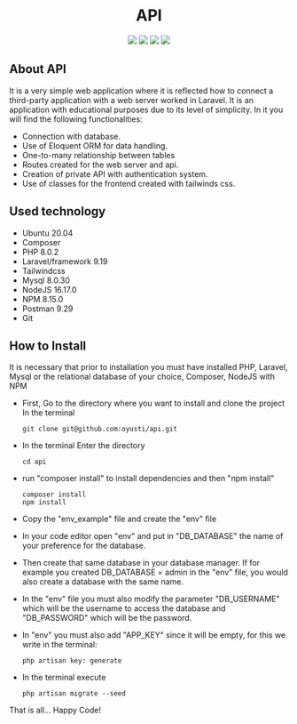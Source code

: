 
<h1 align="center"> API </h1>
<p align="center">
<img src="https://img.shields.io/github/issues/oyusti/api">
<img src="https://img.shields.io/github/forks/oyusti/api">
<img src="https://img.shields.io/badge/status-finished-orange">
<img src="https://img.shields.io/github/stars/oyusti?style=social"
</p>


## About API

<p>It is a very simple web application where it is reflected how to connect a third-party application with a web server worked in Laravel.
It is an application with educational purposes due to its level of simplicity. In it you will find the following functionalities:</p>


- Connection with database.
- Use of Eloquent ORM for data handling.
- One-to-many relationship between tables
- Routes created for the web server and api.
- Creation of private API with authentication system.
- Use of classes for the frontend created with tailwinds css.


## Used technology

- Ubuntu 20.04
- Composer
- PHP 8.0.2
- Laravel/framework 9.19
- Tailwindcss
- Mysql 8.0.30
- NodeJS 16.17.0
- NPM 8.15.0
- Postman 9.29
- Git

## How to Install

It is necessary that prior to installation you must have installed PHP, Laravel, Mysql or the relational database of your choice, Composer, NodeJS with NPM

-   First, Go to the directory where you want to install and clone the project
In the terminal

   
   
        git clone git@github.com:oyusti/api.git
   
   
   
-   In the terminal Enter the directory 



        cd api
        


-   run "composer install" to install dependencies and then "npm install"


        composer install
        npm install

   
-   Copy the "env_example" file and create the "env" file

-   In your code editor open "env" and put in "DB_DATABASE" the name of your preference for the database.

-   Then create that same database in your database manager. If for example you created DB_DATABASE = admin in the "env" file, you would also create a database with the same name.

-   In the "env" file you must also modify the parameter "DB_USERNAME" which will be the username to access the database and "DB_PASSWORD" which will be the password.

-   In "env" you must also add "APP_KEY" since it will be empty, for this we write in the terminal: 


        php artisan key: generate


-   In the terminal execute 


        php artisan migrate --seed


That is all... Happy Code!

